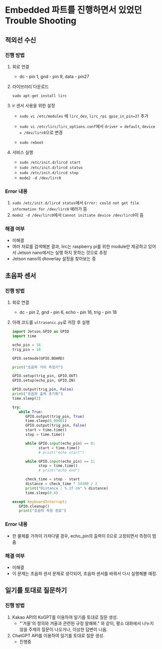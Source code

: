 # Embedded 파트를 진행하면서 있었던 Trouble Shooting

## 적외선 수신

### 진행 방법

1. 회로 연결
   - dc - pin 1, gnd - pin 9, data - pin27
2. 라이브러리 다운로드

   `sudo apt-get install lirc`

3. ir 센서 사용을 위한 설정

   - `sudo vi /etc/modules` 에 `lirc_dev`, `lirc_rpi gpio_in_pin=27` 추가

   - `sudo vi /etc/lirc/lirc_options.conf`에서 `driver = default`, `device = /dev/lirc0`으로 변경

   - `sudo reboot`

4. 서비스 실행

   - `sudo /etc/init.d/lircd start`
   - `sudo /etc/init.d/lircd status`
   - `sudo /etc/init.d/lircd stop`
   - `mode2 -d /dev/lirc0`

### Error 내용

1. `sudo /etc/init.d/lircd status`에서 `Error: could not get file information for /dev/lirc0` 에러가 뜸
2. `mode2 -d /dev/lirc0`에서 `Cannot initiate device /dev/lirc0`이 뜸

### 해결 여부

- 미해결
- 여러 자료를 검색해본 결과, lirc는 raspberry pi를 위한 module만 제공하고 있어서 Jetson nano에서는 실행 하지 못하는 것으로 추정
- Jetson nano의 dtoverlay 설정을 찾아보는 중

## 초음파 센서

### 진행 방법

1. 회로 연결
   - dc - pin 2, gnd - pin 6, echo - pin 16, trig - pin 18
2. 아래 코드를 `ultrasonic.py`로 저장 후 실행

   ```python
   import Jetson.GPIO as GPIO
   import time

   echo_pin = 16
   trig_pin = 18

   GPIO.setmode(GPIO.BOARD)

   print("초음파 거리 측정기")

   GPIO.setup(trig_pin, GPIO.OUT)
   GPIO.setup(echo_pin, GPIO.IN)

   GPIO.output(trig_pin, False)
   print("초음파 출력 초기화")
   time.sleep(2)

   try:
      while True:
         GPIO.output(trig_pin, True)
         time.sleep(0.00001)
         GPIO.output(trig_pin, False)
         start = time.time()
         stop = time.time()

         while GPIO.input(echo_pin) == 0:
               start = time.time()
               # print("echo start")

         while GPIO.input(echo_pin) == 1:
               stop = time.time()
               # print("echo end")

         check_time = stop - start
         distance = check_time * 34300 / 2
         print("Distance : %.1f cm" % distance)
         time.sleep(0.4)

   except KeyboardInterrupt:
      GPIO.cleanup()
      print("초음파 측정 종료")

   ```

### Error 내용

- 한 물체를 가까이 가져다댈 경우, echo_pin의 출력이 0으로 고정되면서 측정이 멈춤

### 해결 여부

- 미해결
- 이 문제는 초음파 센서 문제로 생각되어, 초음파 센서를 바꿔서 다시 실행해볼 예정.

## 일기를 토대로 질문하기
### 진행 방법
1. Kakao API의 KoGPT를 이용하여 일기를 토대로 질문 생성.
   * "'겨울'의 정의와 겨울과 관련된 규정 말해봐." 와 같이, 평소 대화에서 나누지 않을 주제의 질문이 나오거나, 이상한 답변이 나옴.
2. ChatGPT API를 이용하여 일기를 토대로 질문 생성.
   * 진행중